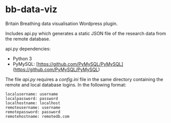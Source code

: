 # bb-data-viz
Britain Breathing data visualisation Wordpress plugin.

Includes api.py which generates a static JSON file of the research data from the remote database.

api.py dependencies:

* Python 3
* PyMySQL: [https://github.com/PyMySQL/PyMySQL] (https://github.com/PyMySQL/PyMySQL)

The file *api.py* requires a *config.ini* file in the same directory containing the remote and local database logins. In the following format:

<pre>
<code>localusername: username  
localpassword: password  
localhostname: localhost  
remoteusername: username  
remotepassword: password  
remotehostname: remotedb.com</code>
</pre>